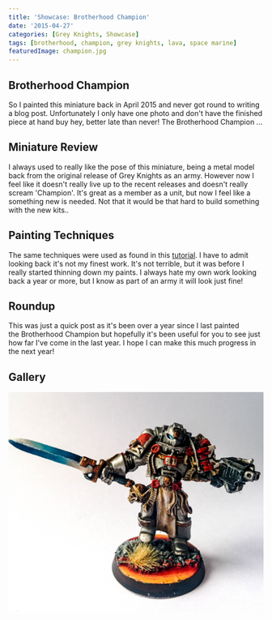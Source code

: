```yaml
---
title: 'Showcase: Brotherhood Champion'
date: '2015-04-27'
categories: [Grey Knights, Showcase]
tags: [brotherhood, champion, grey knights, lava, space marine]
featuredImage: champion.jpg
---
```


## Brotherhood Champion

So I painted this miniature back in April 2015 and never got round to writing a blog post. Unfortunately I only have one photo and don't have the finished piece at hand buy hey, better late than never! The Brotherhood Champion ...

## Miniature Review

I always used to really like the pose of this miniature, being a metal model back from the original release of Grey Knights as an army. However now I feel like it doesn't really live up to the recent releases and doesn't really scream 'Champion'. It's great as a member as a unit, but now I feel like a something new is needed. Not that it would be that hard to build something with the new kits..

## Painting Techniques

The same techniques were used as found in this [tutorial](/blog/posts/tutorials/40k/grey-knights/armour). I have to admit looking back it's not my finest work. It's not terrible, but it was before I really started thinning down my paints. I always hate my own work looking back a year or more, but I know as part of an army it will look just fine!

## Roundup

This was just a quick post as it's been over a year since I last painted the Brotherhood Champion but hopefully it's been useful for you to see just how far I've come in the last year. I hope I can make this much progress in the next year!

## Gallery

![Brotherhood Champion](champion.jpg)
